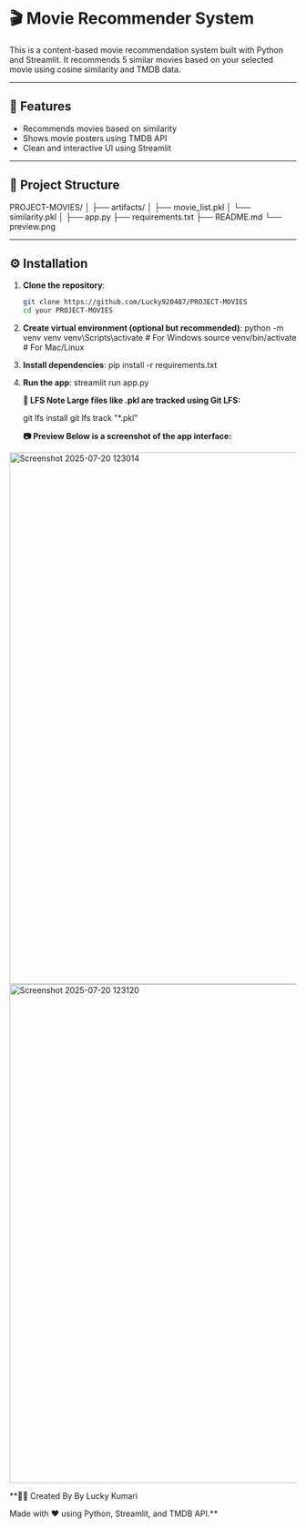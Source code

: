# 🎬 Movie Recommender System

This is a content-based movie recommendation system built with Python and Streamlit. It recommends 5 similar movies based on your selected movie using cosine similarity and TMDB data.

---

## 🚀 Features

- Recommends movies based on similarity
- Shows movie posters using TMDB API
- Clean and interactive UI using Streamlit

---

## 📁 Project Structure

PROJECT-MOVIES/
│
├── artifacts/
│ ├── movie_list.pkl
│ └── similarity.pkl
│
├── app.py
├── requirements.txt
├── README.md
└── preview.png


---

## ⚙️ Installation

1. **Clone the repository**:
   ```bash
   git clone https://github.com/Lucky920487/PROJECT-MOVIES
   cd your PROJECT-MOVIES
   
2. **Create virtual environment (optional but recommended)**:
   python -m venv venv
   venv\Scripts\activate  # For Windows
   source venv/bin/activate  # For Mac/Linux
   
4. **Install dependencies**:
   pip install -r requirements.txt
5. **Run the app**:
   streamlit run app.py

   **💾 LFS Note
   Large files like .pkl are tracked using Git LFS:**

   git lfs install
   git lfs track "*.pkl"

   **📷 Preview
   Below is a screenshot of the app interface:**
  
  <img width="1862" height="934" alt="Screenshot 2025-07-20 123014" src="https://github.com/user-attachments/assets/e3b43512-e597-40b1-8a49-f261c4865cbd" />

  
  <img width="1736" height="876" alt="Screenshot 2025-07-20 123120" src="https://github.com/user-attachments/assets/f76a1e0c-008e-478b-8117-59f8be1c33d8" />

**👩‍💻 Created By
By Lucky Kumari

Made with ❤️ using Python, Streamlit, and TMDB API.**


